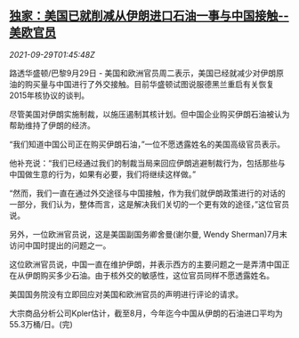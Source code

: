 <!--1632880863000-->
[独家：美国已就削减从伊朗进口石油一事与中国接触--美欧官员](https://cn.reuters.com/article/us-iran-sanction-china-oil-0929-idCNKBS2GP03Q)
------

<div><i>2021-09-29T01:45:48Z</i></div><p>路透华盛顿/巴黎9月29日 - 美国和欧洲官员周二表示，美国已经就减少对伊朗原油的购买量与中国进行了外交接触。目前华盛顿试图说服德黑兰重启有关恢复2015年核协议的谈判。</p><p>尽管美国对伊朗实施制裁，以施压遏制其核计划。但中国企业购买伊朗石油被认为帮助维持了伊朗的经济。</p><p>“我们知道中国公司正在购买伊朗石油，”一位不愿透露姓名的美国高级官员表示。</p><p>他补充说：“我们已经通过我们的制裁当局来回应伊朗逃避制裁行为，包括那些与中国做生意的行为，如果有必要，我们将继续这样做。”</p><p>“然而，我们一直在通过外交途径与中国接触，作为我们就伊朗政策进行的对话的一部分，我们认为，整体而言，这是解决我们关切的一个更有效的途径，”这位官员说。</p><p>另外，一位欧洲官员说，这是美国副国务卿舍曼(谢尔曼, Wendy Sherman)7月末访问中国时提出的问题之一。</p><p>这位欧洲官员说，中国一直在维护伊朗，并表示西方的主要问题之一是弄清中国正在从伊朗购买多少石油。由于核外交的敏感性，这位官员同样不愿透露姓名。</p><p>美国国务院没有立即回应对美国和欧洲官员的声明进行评论的请求。</p><p>大宗商品分析公司Kpler估计，截至8月，今年迄今中国从伊朗的石油进口平均为55.3万桶/日。(完)</p>
